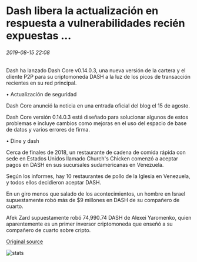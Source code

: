 # Dash libera la actualización en respuesta a vulnerabilidades recién expuestas ...

###### 2019-08-15 22:08

Dash ha lanzado Dash Core v0.14.0.3, una nueva versión de la cartera y el cliente P2P para su criptomoneda DASH a la luz de los picos de transacción recientes en su red principal.

• Actualización de seguridad

Dash Core anunció la noticia en una entrada oficial del blog el 15 de agosto.

Dash Core versión 0.14.0.3 está diseñado para solucionar algunos de estos problemas e incluye cambios como mejoras en el uso del espacio de base de datos y varios errores de firma.

• Dine y dash

Cerca de finales de 2018, un restaurante de cadena de comida rápida con sede en Estados Unidos llamado Church's Chicken comenzó a aceptar pagos en DASH en sus sucursales sudamericanas en Venezuela.

Según los informes, hay 10 restaurantes de pollo de la Iglesia en Venezuela, y todos ellos decidieron aceptar DASH.

En un giro menos que salado de los acontecimientos, un hombre en Israel supuestamente robó más de $9 millones en DASH de su compañero de cuarto.

Afek Zard supuestamente robó 74,990.74 DASH de Alexei Yaromenko, quien aparentemente es un primer inversor criptomoneda que enseñó a su compañero de cuarto sobre cripto.

[Original source](https://cointelegraph.com/news/dash-releases-upgrade-in-response-to-newly-exposed-vulnerabilities)

![stats](https://c.statcounter.com/11760860/0/a89fa40b/1/ "stats")
